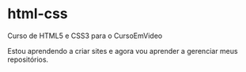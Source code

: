 # html-css
 Curso de HTML5 e CSS3 para o CursoEmVideo


Estou aprendendo a criar sites e agora vou aprender a gerenciar meus repositórios.